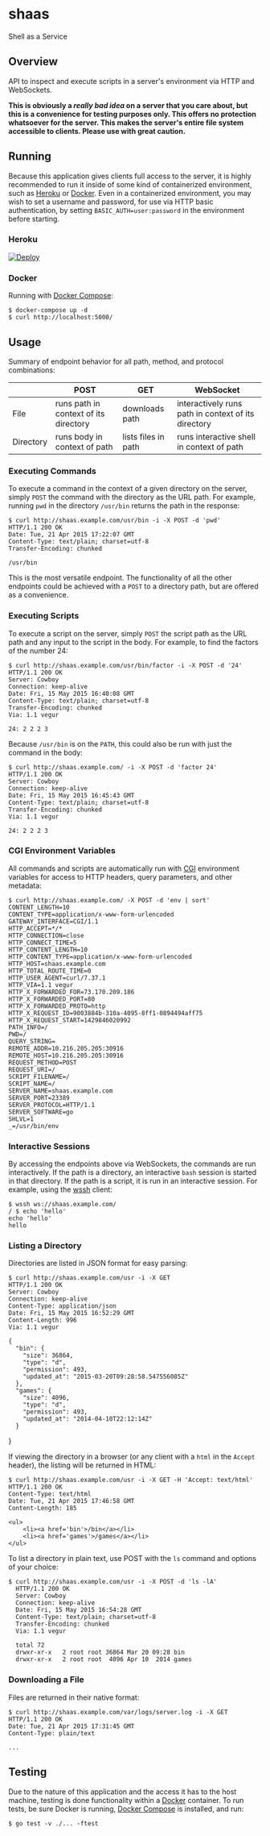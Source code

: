 # shaas
Shell as a Service

## Overview
API to inspect and execute scripts in a server's environment via HTTP and WebSockets.

**This is obviously a *really bad idea* on a server that you care about, but this is a convenience for testing purposes only. This offers no protection whatsoever for the server. This makes the server's entire file system accessible to clients. Please use with great caution.**

## Running

Because this application gives clients full access to the server, it is highly recommended to run it inside of some kind of containerized environment, such as [Heroku](http://www.heroku.com) or [Docker](https://www.docker.com/). Even in a containerized environment, you may wish to set a username and password, for use via HTTP basic authentication, by setting `BASIC_AUTH=user:password` in the environment before starting. 

### Heroku

[![Deploy](https://www.herokucdn.com/deploy/button.png)](https://heroku.com/deploy?template=https://github.com/heroku/shaas)

### Docker

Running with [Docker Compose](https://docs.docker.com/compose):

    $ docker-compose up -d
    $ curl http://localhost:5000/

## Usage

Summary of endpoint behavior for all path, method, and protocol combinations:

|           |                 POST                  |         GET         |                      WebSocket                      |
|-----------|---------------------------------------|---------------------|-----------------------------------------------------|
| File      | runs path in context of its directory | downloads path      | interactively runs path in context of its directory |
| Directory | runs body in context of path          | lists files in path | runs interactive shell in context of path           |

### Executing Commands

To execute a command in the context of a given directory on the server, simply `POST` the command with the directory as the URL path. For example, running `pwd` in the directory `/usr/bin` returns the path in the response:

    $ curl http://shaas.example.com/usr/bin -i -X POST -d 'pwd'
    HTTP/1.1 200 OK
    Date: Tue, 21 Apr 2015 17:22:07 GMT
    Content-Type: text/plain; charset=utf-8
    Transfer-Encoding: chunked

    /usr/bin

This is the most versatile endpoint. The functionality of all the other endpoints could be achieved with a `POST` to a directory path, but are offered as a convenience.

### Executing Scripts

To execute a script on the server, simply `POST` the script path as the URL path and any input to the script in the body. For example, to find the factors of the number 24:

    $ curl http://shaas.example.com/usr/bin/factor -i -X POST -d '24'
    HTTP/1.1 200 OK
    Server: Cowboy
    Connection: keep-alive
    Date: Fri, 15 May 2015 16:40:08 GMT
    Content-Type: text/plain; charset=utf-8
    Transfer-Encoding: chunked
    Via: 1.1 vegur
    
    24: 2 2 2 3
    
Because `/usr/bin` is on the `PATH`, this could also be run with just the command in the body:

    $ curl http://shaas.example.com/ -i -X POST -d 'factor 24'
    HTTP/1.1 200 OK
    Server: Cowboy
    Connection: keep-alive
    Date: Fri, 15 May 2015 16:45:43 GMT
    Content-Type: text/plain; charset=utf-8
    Transfer-Encoding: chunked
    Via: 1.1 vegur
    
    24: 2 2 2 3

### CGI Environment Variables

All commands and scripts are automatically run with [CGI](http://en.wikipedia.org/wiki/Common_Gateway_Interface) environment variables for access to HTTP headers, query parameters, and other metadata:
    
    $ curl http://shaas.example.com/ -X POST -d 'env | sort'
    CONTENT_LENGTH=10
    CONTENT_TYPE=application/x-www-form-urlencoded
    GATEWAY_INTERFACE=CGI/1.1
    HTTP_ACCEPT=*/*
    HTTP_CONNECTION=close
    HTTP_CONNECT_TIME=5
    HTTP_CONTENT_LENGTH=10
    HTTP_CONTENT_TYPE=application/x-www-form-urlencoded
    HTTP_HOST=shaas.example.com
    HTTP_TOTAL_ROUTE_TIME=0
    HTTP_USER_AGENT=curl/7.37.1
    HTTP_VIA=1.1 vegur
    HTTP_X_FORWARDED_FOR=73.170.209.186
    HTTP_X_FORWARDED_PORT=80
    HTTP_X_FORWARDED_PROTO=http
    HTTP_X_REQUEST_ID=9003884b-310a-4095-8ff1-0894494aff75
    HTTP_X_REQUEST_START=1429846020992
    PATH_INFO=/
    PWD=/
    QUERY_STRING=
    REMOTE_ADDR=10.216.205.205:30916
    REMOTE_HOST=10.216.205.205:30916
    REQUEST_METHOD=POST
    REQUEST_URI=/
    SCRIPT_FILENAME=/
    SCRIPT_NAME=/
    SERVER_NAME=shaas.example.com
    SERVER_PORT=23389
    SERVER_PROTOCOL=HTTP/1.1
    SERVER_SOFTWARE=go
    SHLVL=1
    _=/usr/bin/env

### Interactive Sessions

By accessing the endpoints above via WebSockets, the commands are run interactively. If the path is a directory, an interactive `bash` session is started in that directory. If the path is a script, it is run in an interactive session. For example, using the [wssh](https://github.com/progrium/wssh) client:

    $ wssh ws://shaas.example.com/
    / $ echo 'hello'
    echo 'hello'
    hello

### Listing a Directory

Directories are listed in JSON format for easy parsing:


    $ curl http://shaas.example.com/usr -i -X GET
    HTTP/1.1 200 OK
    Server: Cowboy
    Connection: keep-alive
    Content-Type: application/json
    Date: Fri, 15 May 2015 16:52:29 GMT
    Content-Length: 996
    Via: 1.1 vegur
    
    {
      "bin": {
        "size": 36864,
        "type": "d",
        "permission": 493,
        "updated_at": "2015-03-20T09:28:58.547556085Z"
      },
      "games": {
        "size": 4096,
        "type": "d",
        "permission": 493,
        "updated_at": "2014-04-10T22:12:14Z"
      }
  }

If viewing the directory in a browser (or any client with a `html` in the `Accept` header), the listing will be returned in HTML:

    $ curl http://shaas.example.com/usr -i -X GET -H 'Accept: text/html'
    HTTP/1.1 200 OK
    Content-Type: text/html
    Date: Tue, 21 Apr 2015 17:46:58 GMT
    Content-Length: 185

    <ul>
        <li><a href='bin'>/bin</a></li>
        <li><a href='games'>/games</a></li>
    </ul>

To list a directory in plain text, use POST with the `ls` command and options of your choice:

    $ curl http://shaas.example.com/usr -i -X POST -d 'ls -lA'
      HTTP/1.1 200 OK
      Server: Cowboy
      Connection: keep-alive
      Date: Fri, 15 May 2015 16:54:28 GMT
      Content-Type: text/plain; charset=utf-8
      Transfer-Encoding: chunked
      Via: 1.1 vegur
      
      total 72
      drwxr-xr-x   2 root root 36864 Mar 20 09:28 bin
      drwxr-xr-x   2 root root  4096 Apr 10  2014 games

### Downloading a File

Files are returned in their native format:

    $ curl http://shaas.example.com/var/logs/server.log -i -X GET
    HTTP/1.1 200 OK
    Date: Tue, 21 Apr 2015 17:31:45 GMT
    Content-Type: plain/text

    ...

## Testing

Due to the nature of this application and the access it has to the host machine, testing is done functionality within a [Docker](https://www.docker.com) container. To run tests, be sure Docker is running, [Docker Compose](https://docs.docker.com/compose) is installed, and run:

    $ go test -v ./... -ftest
